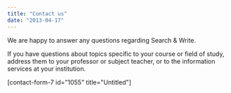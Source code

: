 ```yaml
---
title: "Contact us"
date: "2013-04-17"
---
```


We are happy to answer any questions regarding Search & Write.

If you have questions about topics specific to your course or field of study, address them to your professor or subject teacher, or to the information services at your institution.

\[contact-form-7 id="1055" title="Untitled"\]

